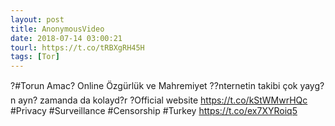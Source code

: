 ```yaml
---
layout: post
title: AnonymousVideo
date: 2018-07-14 03:00:21
tourl: https://t.co/tRBXgRH45H
tags: [Tor]
---
```

?#Torun Amac? Online Özgürlük ve Mahremiyet ??nternetin takibi çok yayg?n ayn? zamanda da kolayd?r ?Official website https://t.co/kStWMwrHQc #Privacy #Surveillance #Censorship #Turkey https://t.co/ex7XYRoiq5